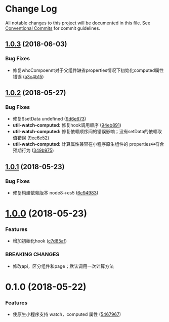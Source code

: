 # Change Log

All notable changes to this project will be documented in this file.
See [Conventional Commits](https://conventionalcommits.org) for commit guidelines.

<a name="1.0.3"></a>
## [1.0.3](https://github.com/tolerance-go/weapp-start/compare/weapp-util-watch-computed@1.0.2...weapp-util-watch-computed@1.0.3) (2018-06-03)


### Bug Fixes

* 修复whcCompoennt对于父组件缺省properties情况下初始化computed属性错误 ([a3c4b15](https://github.com/tolerance-go/weapp-start/commit/a3c4b15))




<a name="1.0.2"></a>
## [1.0.2](https://github.com/tolerance-go/weapp-start/compare/weapp-util-watch-computed@1.0.1...weapp-util-watch-computed@1.0.2) (2018-05-27)


### Bug Fixes

*  修复$setData undefined ([9d6e673](https://github.com/tolerance-go/weapp-start/commit/9d6e673))
* **util-watch-computed:**  修复hook调用顺序 ([94eb891](https://github.com/tolerance-go/weapp-start/commit/94eb891))
* **util-watch-computed:** 修复依赖顺序间的错误影响；没有setData的依赖取值错误 ([9ec6e52](https://github.com/tolerance-go/weapp-start/commit/9ec6e52))
* **util-watch-computed:** 计算属性兼容在小程序原生组件的 properties中符合预期行为 ([349b975](https://github.com/tolerance-go/weapp-start/commit/349b975))




<a name="1.0.1"></a>
## [1.0.1](https://github.com/tolerance-go/weapp-cli/compare/weapp-util-watch-computed@1.0.0...weapp-util-watch-computed@1.0.1) (2018-05-23)


### Bug Fixes

* 修复构建依赖版本 node8->es5 ([6e94983](https://github.com/tolerance-go/weapp-cli/commit/6e94983))




<a name="1.0.0"></a>
# [1.0.0](https://github.com/tolerance-go/weapp-cli/compare/weapp-util-watch-computed@0.1.0...weapp-util-watch-computed@1.0.0) (2018-05-23)


### Features

* 增加初始化hook ([c7d85af](https://github.com/tolerance-go/weapp-cli/commit/c7d85af))


### BREAKING CHANGES

* 修改api，区分组件和page；默认调用一次计算方法




<a name="0.1.0"></a>
# 0.1.0 (2018-05-22)


### Features

* 使原生小程序支持 watch，computed 属性 ([5467967](https://github.com/tolerance-go/weapp-cli/commit/5467967))
